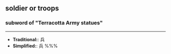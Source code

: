 ## soldier or troops
### subword of "Terracotta Army statues"
---
- **Traditional:**: 兵
- **Simplified:**: 兵
%%%
